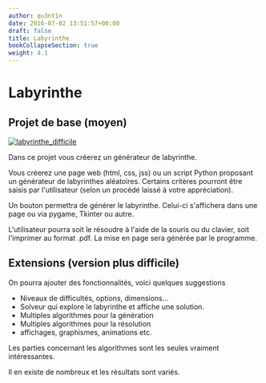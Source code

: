 ```yaml
---
author: qu3nt1n
date: 2016-07-02 13:51:57+00:00
draft: false
title: Labyrinthe
bookCollapseSection: true
weight: 4.1
---
```


# Labyrinthe


## Projet de base (moyen)


[![labyrinthe_difficile](/uploads/uploads/2016/07/labyrinthe_difficile.gif)](/uploads/uploads/2016/07/labyrinthe_difficile.gif)

Dans ce projet vous créerez un générateur de labyrinthe.

Vous créerez une page web (html, css, jss) ou un script Python proposant un
générateur de labyrinthes aléatoires. Certains critères pourront être saisis
par l'utilisateur (selon un procédé laissé à votre appréciation).

Un bouton permettra de générer le labyrinthe. Celui-ci s'affichera dans une
page ou via pygame, Tkinter ou autre.

L'utilisateur pourra soit le résoudre à l'aide de la souris ou du clavier, soit
l'imprimer au format .pdf. La mise en page sera générée par le programme.


## Extensions (version plus difficile)


On pourra ajouter des fonctionnalités, voici quelques suggestions

* Niveaux de difficultés, options, dimensions...
* Solveur qui explore le labyrinthe et affiche une solution.
* Multiples algorithmes pour la génération
* Multiples algorithmes pour la résolution
* affichages, graphismes, animations etc.


Les parties concernant les algorithmes sont les seules vraiment intéressantes.

Il en existe de nombreux et les résultats sont variés.
